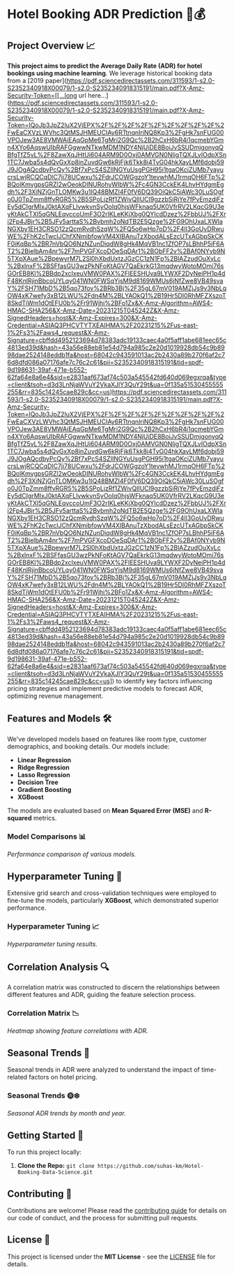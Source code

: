 # Hotel Booking ADR Prediction 🏨💰

## Project Overview 📈
**This project aims to predict the Average Daily Rate (ADR) for hotel bookings using machine learning**. We leverage historical booking data from a [2019 paper](https://pdf.sciencedirectassets.com/311593/1-s2.0-S2352340918X00079/1-s2.0-S2352340918315191/main.pdf?X-Amz-Security-Token=[[...long url here...](https://pdf.sciencedirectassets.com/311593/1-s2.0-S2352340918X00079/1-s2.0-S2352340918315191/main.pdf?X-Amz-Security-Token=IQoJb3JpZ2luX2VjEPX%2F%2F%2F%2F%2F%2F%2F%2F%2F%2FwEaCXVzLWVhc3QtMSJHMEUCIAy6RTtnqnIriNQ8Kp3%2FgHk7snFUG00VPOJew3AE8VMWAiEAqGpMe6TgMri2G9Qc%2B2hCxH6bR4i1qcmebYGmn4XYo6AqswUIbRAFGgwwNTkwMDM1NDY4NjUiDE8BoiJvSSUDmjgonyqQBfgTfZ5vL%2F8ZawXqJHtUi604ARM9D0Oxj0AMVGN0NIigTQXJLvIOdpXSn1TC7Jwba5s4dQvGxXp8inZuvdGw6kRjFjk6Tkk8i4TvG04hkXayLMf6dobj59J9JOgAQcdbyPcQy%2Bf7xPcS4SZIINGYuUsgPGH95i1tgaOKciZUMb7yayucrsLwjRCQCqDlC7ji78UCwxu%2FdrJCOWGgzoY1tevwhMJ1rmqOH6FTp%2BQolKmvgpsGRZl2wOeokDINURohyWIbW%2Fc4GN3CckEK4LhvHYdgmEgdh%2F3XiNZjGnTLOMKw3u1IQ48BMZI4F0fV6DQ39OiQkC5iAWc30LuSOgfo0J0TpZmm8ffvRGR5%2B5SPoLjzRf1ZWivQIIUCI9gzzbSiRjYe7fPvEmzdiFzEy5dCIgrMIxJ0ktAXqFLlvwkvnSyOoIq0hjsWFknaq5UK0VfrRV2LKqcG9U3eyKtAkCTXl5qGNLEqyccoUmF3O2rIKLeKKjXbg0QYIcdDzez%2FbbUJ%2FXri2Fp4JBjr%2B5JFv5arttaS%2Bvbmh2oNdTB2E5Qzge%2FG9OhUxaLXWIaNGXby1EH3CRSO12zQcmRvdhSzqW%2FQ5o6wHp7oD%2F4ll3GoUvDRwuWE%2FhK2cTwcIJChfXNmibfowVM4XIBAnuTzXbodALsEzcUTxAGbpSkCKF0iKqBp%2BR7nVbQO6NzNZunDiqdW8gHk4MqVB1nc1ZfOP7sLBhhP5iF6AT2%2BielbAm4nr%2F7mPVGFXcoDOeSqDAr1%2BObFF2v%2BAf0NYvb9N5TXpXAue%2BpewyrM7L2Sl0hXbdUxtzJGzCC1zN1Fp%2BlAZzudOuXvLc%2BxInxF%2BSFfasGU3wzPkNFoKtAGV7QaEkrkG13mqdwyWotoMOmi76sGOrEB8Kl%2BBdp2xcIxeuVMW0PAX%2FIEESHUva9LYWXF2DyNeiPH1p4dF48KnlRjinBbcoUYLqy041WN0FWSqYjsM9d8169WMUs6jNfZwe8VB49svaY%2FSH71MbD%2B5qo73fov%2BRb3Bj%2F35gL67mV019AMZjJs9v3NbLqOW4xK7wefy3xB12LWU%2Fdn4M%2BLYAOkQ1%2B19Hr5DI0RhMFZXszoT8SkdTiWm1dOtEFU0b%2Fr91Wjhi%2BFo1Zx&X-Amz-Algorithm=AWS4-HMAC-SHA256&X-Amz-Date=20231215T045242Z&X-Amz-SignedHeaders=host&X-Amz-Expires=300&X-Amz-Credential=ASIAQ3PHCVTYTXEAIHMA%2F20231215%2Fus-east-1%2Fs3%2Faws4_request&X-Amz-Signature=cbffdd4952123694d78383adc19133caec4a0f5aff1abe681eec65c4813ed39d&hash=43a56e88eb81e54d794a985c2e20d1019928db54c9b8998dae2524148eddb1fa&host=68042c943591013ac2b2430a89b270f6af2c76d8dfd086a07176afe7c76c2c61&pii=S2352340918315191&tid=spdf-9d198631-39af-471e-b552-62fa64e8a6e4&sid=e2831aaf673af74c503a545542fd640d069egxrqa&type=client&tsoh=d3d3LnNjaWVuY2VkaXJlY3QuY29t&ua=0f135a51530455555255&rr=835c14245cae829c&cc=us)https://pdf.sciencedirectassets.com/311593/1-s2.0-S2352340918X00079/1-s2.0-S2352340918315191/main.pdf?X-Amz-Security-Token=IQoJb3JpZ2luX2VjEPX%2F%2F%2F%2F%2F%2F%2F%2F%2F%2FwEaCXVzLWVhc3QtMSJHMEUCIAy6RTtnqnIriNQ8Kp3%2FgHk7snFUG00VPOJew3AE8VMWAiEAqGpMe6TgMri2G9Qc%2B2hCxH6bR4i1qcmebYGmn4XYo6AqswUIbRAFGgwwNTkwMDM1NDY4NjUiDE8BoiJvSSUDmjgonyqQBfgTfZ5vL%2F8ZawXqJHtUi604ARM9D0Oxj0AMVGN0NIigTQXJLvIOdpXSn1TC7Jwba5s4dQvGxXp8inZuvdGw6kRjFjk6Tkk8i4TvG04hkXayLMf6dobj59J9JOgAQcdbyPcQy%2Bf7xPcS4SZIINGYuUsgPGH95i1tgaOKciZUMb7yayucrsLwjRCQCqDlC7ji78UCwxu%2FdrJCOWGgzoY1tevwhMJ1rmqOH6FTp%2BQolKmvgpsGRZl2wOeokDINURohyWIbW%2Fc4GN3CckEK4LhvHYdgmEgdh%2F3XiNZjGnTLOMKw3u1IQ48BMZI4F0fV6DQ39OiQkC5iAWc30LuSOgfo0J0TpZmm8ffvRGR5%2B5SPoLjzRf1ZWivQIIUCI9gzzbSiRjYe7fPvEmzdiFzEy5dCIgrMIxJ0ktAXqFLlvwkvnSyOoIq0hjsWFknaq5UK0VfrRV2LKqcG9U3eyKtAkCTXl5qGNLEqyccoUmF3O2rIKLeKKjXbg0QYIcdDzez%2FbbUJ%2FXri2Fp4JBjr%2B5JFv5arttaS%2Bvbmh2oNdTB2E5Qzge%2FG9OhUxaLXWIaNGXby1EH3CRSO12zQcmRvdhSzqW%2FQ5o6wHp7oD%2F4ll3GoUvDRwuWE%2FhK2cTwcIJChfXNmibfowVM4XIBAnuTzXbodALsEzcUTxAGbpSkCKF0iKqBp%2BR7nVbQO6NzNZunDiqdW8gHk4MqVB1nc1ZfOP7sLBhhP5iF6AT2%2BielbAm4nr%2F7mPVGFXcoDOeSqDAr1%2BObFF2v%2BAf0NYvb9N5TXpXAue%2BpewyrM7L2Sl0hXbdUxtzJGzCC1zN1Fp%2BlAZzudOuXvLc%2BxInxF%2BSFfasGU3wzPkNFoKtAGV7QaEkrkG13mqdwyWotoMOmi76sGOrEB8Kl%2BBdp2xcIxeuVMW0PAX%2FIEESHUva9LYWXF2DyNeiPH1p4dF48KnlRjinBbcoUYLqy041WN0FWSqYjsM9d8169WMUs6jNfZwe8VB49svaY%2FSH71MbD%2B5qo73fov%2BRb3Bj%2F35gL67mV019AMZjJs9v3NbLqOW4xK7wefy3xB12LWU%2Fdn4M%2BLYAOkQ1%2B19Hr5DI0RhMFZXszoT8SkdTiWm1dOtEFU0b%2Fr91Wjhi%2BFo1Zx&X-Amz-Algorithm=AWS4-HMAC-SHA256&X-Amz-Date=20231215T045242Z&X-Amz-SignedHeaders=host&X-Amz-Expires=300&X-Amz-Credential=ASIAQ3PHCVTYTXEAIHMA%2F20231215%2Fus-east-1%2Fs3%2Faws4_request&X-Amz-Signature=cbffdd4952123694d78383adc19133caec4a0f5aff1abe681eec65c4813ed39d&hash=43a56e88eb81e54d794a985c2e20d1019928db54c9b8998dae2524148eddb1fa&host=68042c943591013ac2b2430a89b270f6af2c76d8dfd086a07176afe7c76c2c61&pii=S2352340918315191&tid=spdf-9d198631-39af-471e-b552-62fa64e8a6e4&sid=e2831aaf673af74c503a545542fd640d069egxrqa&type=client&tsoh=d3d3LnNjaWVuY2VkaXJlY3QuY29t&ua=0f135a51530455555255&rr=835c14245cae829c&cc=us]) to identify key factors influencing pricing strategies and implement predictive models to forecast ADR, optimizing revenue management.

## Features and Models 🛠️
We've developed models based on features like room type, customer demographics, and booking details. Our models include:
- **Linear Regression**
- **Ridge Regression**
- **Lasso Regression**
- **Decision Tree**
- **Gradient Boosting**
- **XGBoost**

The models are evaluated based on **Mean Squared Error (MSE)** and **R-squared** metrics.

### Model Comparisons 📊
*Performance comparison of various models.*

## Hyperparameter Tuning 🔧
Extensive grid search and cross-validation techniques were employed to fine-tune the models, particularly **XGBoost**, which demonstrated superior performance.

### Hyperparameter Tuning 📈
*Hyperparameter tuning results.*

## Correlation Analysis 🔍
A correlation matrix was constructed to discern the relationships between different features and ADR, guiding the feature selection process.

### Correlation Matrix 📉
*Heatmap showing feature correlations with ADR.*

## Seasonal Trends 📅
Seasonal trends in ADR were analyzed to understand the impact of time-related factors on hotel pricing.

### Seasonal Trends 🌞❄️
*Seasonal ADR trends by month and year.*

## Getting Started 🚀
To run this project locally:
1. **Clone the Repo:** `git clone https://github.com/suhas-km/Hotel-Booking-Data-Science.git`

## Contributing 🤝
Contributions are welcome! Please read the [contributing guide](CONTRIBUTING.md) for details on our code of conduct, and the process for submitting pull requests.

## License 📜
This project is licensed under the **MIT License** - see the [LICENSE](LICENSE.md) file for details.
